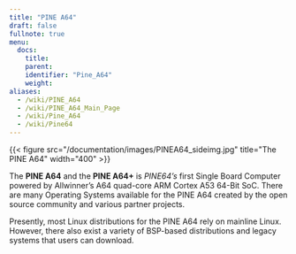 ```yaml
---
title: "PINE A64"
draft: false
fullnote: true
menu:
  docs:
    title:
    parent:
    identifier: "Pine_A64"
    weight:
aliases:
  - /wiki/PINE_A64
  - /wiki/PINE_A64_Main_Page
  - /wiki/Pine_A64
  - /wiki/Pine64
---
```


{{< figure src="/documentation/images/PINEA64_sideimg.jpg" title="The PINE A64" width="400" >}}

The **PINE A64** and the **PINE A64+** is _PINE64’s_ first Single Board Computer powered by Allwinner’s A64 quad-core ARM Cortex A53 64-Bit SoC. There are many Operating Systems available for the PINE A64 created by the open source community and various partner projects. 

Presently, most Linux distributions for the PINE A64 rely on mainline Linux. However, there also exist a variety of BSP-based distributions and legacy systems that users can download.
